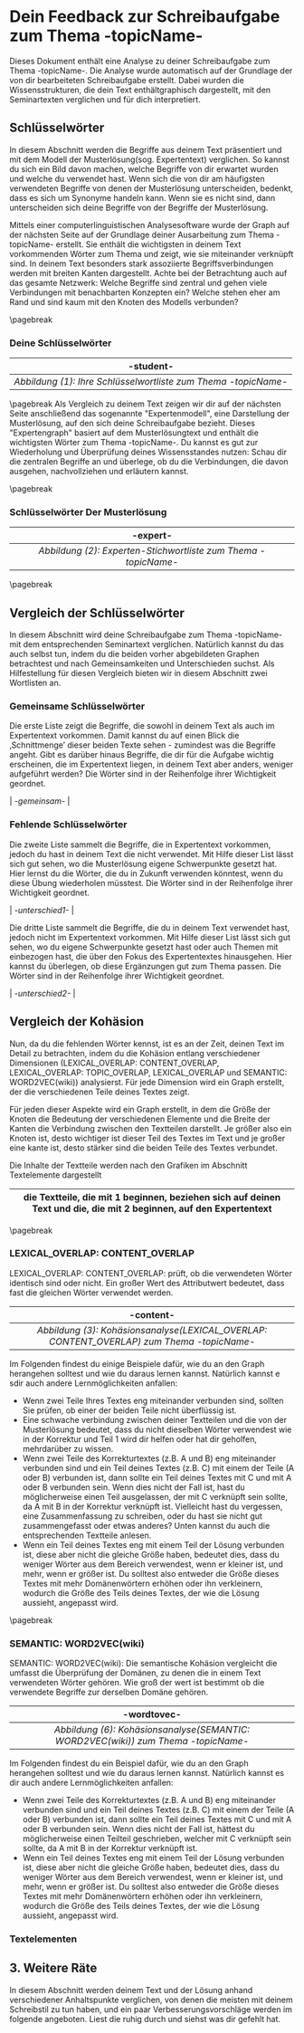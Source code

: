 # Dein Feedback zur Schreibaufgabe zum Thema -topicName-

Dieses Dokument enthält eine Analyse zu deiner Schreibaufgabe zum Thema -topicName-. Die
Analyse wurde automatisch auf der Grundlage der von dir bearbeiteten
Schreibaufgabe erstellt. Dabei wurden die Wissensstrukturen, die dein Text
enthältgraphisch dargestellt, mit den Seminartexten verglichen und für dich
interpretiert.

## Schlüsselwörter

In diesem Abschnitt werden die Begriffe aus deinem Text präsentiert und mit dem Modell der Musterlösung(sog. Expertentext) verglichen. So kannst du sich ein Bild davon machen, welche Begriffe von dir erwartet wurden und welche du verwendet hast. Wenn sich die von dir am häufigsten verwendeten Begriffe von denen der Musterlösung unterscheiden, bedenkt, dass es sich um Synonyme handeln kann. Wenn sie es nicht sind, dann unterscheiden sich deine Begriffe von der Begriffe der Musterlösung. 

Mittels einer computerlinguistischen Analysesoftware wurde der Graph auf der nächsten Seite auf der Grundlage deiner Ausarbeitung zum Thema -topicName- erstellt. Sie enthält die wichtigsten in deinem
Text vorkommenden Wörter zum Thema und zeigt, wie sie miteinander
verknüpft sind. In deinem Text besonders stark assoziierte Begriffsverbindungen
werden mit breiten Kanten dargestellt. Achte bei der Betrachtung auch auf das gesamte Netzwerk: Welche Begriffe sind
zentral und gehen viele Verbindungen mit benachbarten Konzepten ein? Welche
stehen eher am Rand und sind kaum mit den Knoten des Modells verbunden?



\pagebreak
### Deine Schlüsselwörter

| -student- |
|:--:|
| *Abbildung (1): Ihre Schlüsselwortliste zum Thema -topicName-* |

\pagebreak
Als Vergleich zu deinem Text zeigen wir dir auf der nächsten Seite anschließend das sogenannte
"Expertenmodell", eine Darstellung der Musterlösung, auf den sich deine
Schreibaufgabe bezieht. Dieses "Expertengraph" basiert auf dem Musterlösungtext und enthält die wichtigsten
Wörter zum Thema -topicName-. Du kannst es gut zur Wiederholung und Überprüfung
deines Wissensstandes nutzen: Schau dir die zentralen Begriffe an und überlege, ob
du die Verbindungen, die davon ausgehen, nachvollziehen und erläutern kannst.

\pagebreak
###  Schlüsselwörter Der Musterlösung

| -expert- |
|:--:|
| *Abbildung (2): Experten-Stichwortliste zum Thema -topicName-* |

\pagebreak
## Vergleich der Schlüsselwörter

In diesem Abschnitt wird deine Schreibaufgabe zum Thema  -topicName- mit dem
entsprechenden Seminartext verglichen. Natürlich kannst du das auch selbst tun,
indem du die beiden vorher abgebildeten Graphen betrachtest und nach
Gemeinsamkeiten und Unterschieden suchst. Als Hilfestellung für diesen Vergleich
bieten wir in diesem Abschnitt zwei Wortlisten an.


### Gemeinsame Schlüsselwörter
Die erste Liste zeigt die Begriffe, die sowohl in deinem Text als auch im Expertentext
vorkommen. Damit kannst du auf einen Blick die ‚Schnittmenge’ dieser beiden Texte
sehen - zumindest was die Begriffe angeht. Gibt es darüber hinaus Begriffe, die dir
für die Aufgabe wichtig erscheinen, die im Expertentext liegen, in deinem Text aber anders, weniger aufgeführt
werden?
Die Wörter sind in der Reihenfolge ihrer Wichtigkeit geordnet.

| *-gemeinsam-* |


### Fehlende Schlüsselwörter
Die zweite Liste sammelt die Begriffe, die in Expertentext vorkommen, jedoch du hast in deinem Text die nicht verwendet. Mit Hilfe dieser List lässt sich gut sehen, wo die
Musterlösung eigene Schwerpunkte gesetzt hat. Hier lernst du die Wörter, die du in Zukunft verwenden könntest, wenn du diese Übung wiederholen müsstest.
Die Wörter sind in der Reihenfolge ihrer Wichtigkeit geordnet.

| *-unterschied1-* |

Die dritte Liste sammelt die Begriffe, die du in deinem Text verwendet hast, jedoch
nicht im Expertentext vorkommen. Mit Hilfe dieser List lässt sich gut sehen, wo du
eigene Schwerpunkte gesetzt hast oder auch Themen mit einbezogen hast, die über
den Fokus des Expertentextes hinausgehen. Hier kannst du überlegen, ob diese
Ergänzungen gut zum Thema  passen.
Die Wörter sind in der Reihenfolge ihrer Wichtigkeit geordnet.

| *-unterschied2-* |

## Vergleich der Kohäsion

Nun, da du die fehlenden Wörter kennst, ist es an der Zeit, deinen Text im Detail zu betrachten, indem du die Kohäsion entlang verschiedener Dimensionen (LEXICAL_OVERLAP: CONTENT_OVERLAP, LEXICAL_OVERLAP: TOPIC_OVERLAP, LEXICAL_OVERLAP und SEMANTIC: WORD2VEC(wiki)) analysierst.
Für jede Dimension wird ein Graph erstellt, der die verschiedenen Teile deines Textes zeigt.




Für jeden dieser Aspekte wird ein Graph erstellt, in dem die Größe der Knoten die Bedeutung der verschiedenen Elemente und die Breite der Kanten die Verbindung zwischen den Textteilen darstellt. Je größer also ein Knoten ist, desto wichtiger ist dieser Teil des Textes im Text und je großer eine kante ist, desto stärker sind die beiden Teile des Textes verbundet. 

Die Inhalte der Textteile werden nach den Grafiken im Abschnitt Textelemente dargestellt 

| die Textteile, die mit 1 beginnen, beziehen sich auf deinen Text und die, die mit 2 beginnen, auf den Expertentext|
| --- | 

\pagebreak
### LEXICAL_OVERLAP: CONTENT_OVERLAP

LEXICAL_OVERLAP: CONTENT_OVERLAP: prüft, ob die verwendeten Wörter identisch sind oder nicht. Ein großer Wert des Attributwert bedeutet, dass fast die gleichen Wörter verwendet werden.

| -content- |
|:--:|
| *Abbildung (3): Kohäsionsanalyse(LEXICAL_OVERLAP: CONTENT_OVERLAP) zum Thema -topicName-* |

Im Folgenden findest du einige Beispiele dafür, wie du an den Graph herangehen solltest und wie du daraus lernen kannst. Natürlich kannst e sdir auch andere Lernmöglichkeiten anfallen:

- Wenn zwei Teile Ihres Textes eng miteinander verbunden sind, sollten Sie prüfen, ob einer der beiden Teile nicht überflüssig ist.
- Eine schwache verbindung zwischen deiner Textteilen und die von der Musterlösung bedeutet, dass du nicht dieselben Wörter verwendest wie in der Korrektur und Teil 1 wird dir helfen oder hat dir geholfen, mehrdarüber zu wissen.
- Wenn zwei Teile des Korrekturtextes (z.B. A und B) eng miteinander verbunden sind und ein Teil deines Textes (z.B. C) mit einem der Teile (A oder B) verbunden ist, dann sollte ein Teil deines Textes mit C und mit A oder B verbunden sein. Wenn dies nicht der Fall ist, hast du möglicherweise einen Teil ausgelassen, der mit C verknüpft sein sollte, da A mit B in der Korrektur verknüpft ist. Vielleicht hast du vergessen, eine Zusammenfassung zu schreiben, oder du hast sie nicht gut zusammengefasst oder etwas anderes? Unten kannst du auch die entsprechenden Textteile anlesen.
- Wenn ein Teil deines Textes eng mit einem Teil der Lösung verbunden ist, diese aber nicht die gleiche Größe haben, bedeutet dies, dass du weniger Wörter aus dem Bereich verwendest, wenn er kleiner ist, und mehr, wenn er größer ist. Du solltest also entweder die Größe dieses Textes mit mehr Domänenwörtern erhöhen oder ihn verkleinern, wodurch die Größe des Teils deines Textes, der wie die Lösung aussieht, angepasst wird.

\pagebreak
### SEMANTIC: WORD2VEC(wiki)

SEMANTIC: WORD2VEC(wiki): Die semantische Kohäsion vergleicht die  umfasst die Überprüfung der Domänen, zu denen die in einem Text verwendeten Wörter gehören. Wie groß der wert ist bestimmt ob die verwendete Begriffe zur derselben Domäne gehören.

| -wordtovec- |
|:--:|
| *Abbildung (6): Kohäsionsanalyse(SEMANTIC: WORD2VEC(wiki)) zum Thema -topicName-* |

Im Folgenden findest du ein Beispiel dafür, wie du an den Graph herangehen solltest und wie du daraus lernen kannst. Natürlich kannst es dir auch andere Lernmöglichkeiten anfallen:

- Wenn zwei Teile des Korrekturtextes (z.B. A und B) eng miteinander verbunden sind und ein Teil deines Textes (z.B. C) mit einem der Teile (A oder B) verbunden ist, dann sollte ein Teil deines Textes mit C und mit A oder B verbunden sein. Wenn dies nicht der Fall ist, hättest du möglicherweise einen Teilteil geschrieben, welcher mit C verknüpft sein sollte, da A mit B in der Korrektur verknüpft ist. 
- Wenn ein Teil deines Textes eng mit einem Teil der Lösung verbunden ist, diese aber nicht die gleiche Größe haben, bedeutet dies, dass du weniger Wörter aus dem Bereich verwendest, wenn er kleiner ist, und mehr, wenn er größer ist. Du solltest also entweder die Größe dieses Textes mit mehr Domänenwörtern erhöhen oder ihn verkleinern, wodurch die Größe des Teils deines Textes, der wie die Lösung aussieht, angepasst wird.

### Textelementen
<!-- textelementen -->


## 3. Weitere Räte
In diesem Abschnitt werden deinem Text und der Lösung anhand verschiedener Anhaltspunkte verglichen, von denen die meisten mit deinem Schreibstil zu tun haben, und ein paar Verbesserungsvorschläge werden im folgende angeboten. Liest die ruhig durch und siehst was dir gefehlt hat.

<!-- feedback -->